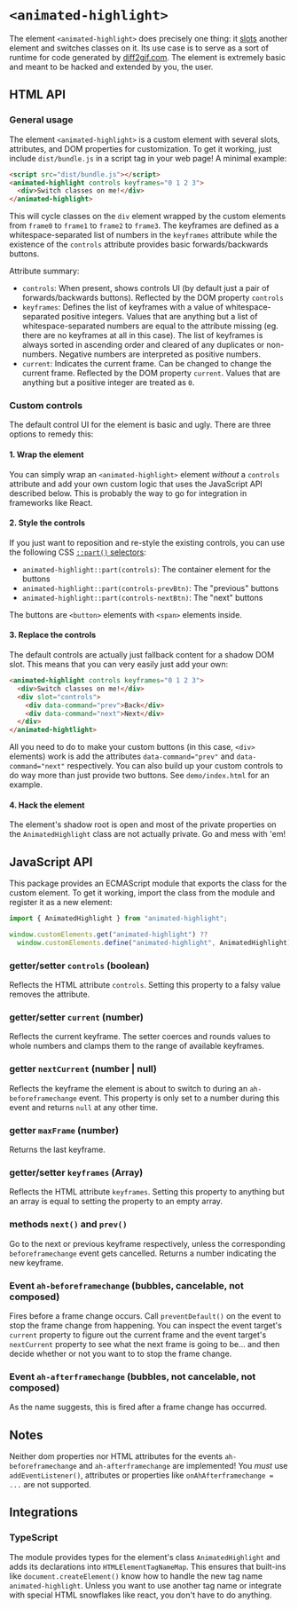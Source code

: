 # `<animated-highlight>`

The element `<animated-highlight>` does precisely one thing: it [slots](https://developer.mozilla.org/en-US/docs/Web/HTML/Element/slot) another element and switches
classes on it. Its use case is to serve as a sort of runtime for code generated
by [diff2gif.com](https://diff2gif.com/). The element is extremely basic and
meant to be hacked and extended by you, the user.

## HTML API

### General usage

The element `<animated-highlight>` is a custom element with several slots,
attributes, and DOM properties for customization. To get it working, just
include `dist/bundle.js` in a script tag in your web page! A minimal example:

```html
<script src="dist/bundle.js"></script>
<animated-highlight controls keyframes="0 1 2 3">
  <div>Switch classes on me!</div>
</animated-highlight>
```

This will cycle classes on the `div` element wrapped by the custom elements from
`frame0` to `frame1` to `frame2` to `frame3`. The keyframes are defined as a
whitespace-separated list of numbers in the `keyframes` attribute while the
existence of the `controls` attribute provides basic forwards/backwards buttons.

Attribute summary:

* `controls`: When present, shows controls UI (by default just a pair of forwards/backwards buttons). Reflected by the DOM property `controls`
* `keyframes`: Defines the list of keyframes with a value of whitespace-separated positive integers. Values that are anything but a list of whitespace-separated numbers are equal to the attribute missing (eg. there are no keyframes at all in this case). The list of keyframes is always sorted in ascending order and cleared of any duplicates or non-numbers. Negative numbers are interpreted as positive numbers.
* `current`: Indicates the current frame. Can be changed to change the current frame. Reflected by the DOM property `current`. Values that are anything but a positive integer are treated as `0`.

### Custom controls

The default control UI for the element is basic and ugly. There are three
options to remedy this:

#### 1. Wrap the element

You can simply wrap an `<animated-highlight>` element *without* a `controls`
attribute and add your own custom logic that uses the JavaScript API described
below. This is probably the way to go for integration in frameworks like React.

#### 2. Style the controls

If you just want to reposition and re-style the existing controls, you can use
the following CSS [`::part()` selectors](https://developer.mozilla.org/en-US/docs/Web/CSS/::part):

* `animated-highlight::part(controls)`: The container element for the buttons
* `animated-highlight::part(controls-prevBtn)`: The "previous" buttons
* `animated-highlight::part(controls-nextBtn)`: The "next" buttons

The buttons are `<button>` elements with `<span>` elements inside.

#### 3. Replace the controls

The default controls are actually just fallback content for a shadow DOM slot.
This means that you can very easily just add your own:

```html
<animated-highlight controls keyframes="0 1 2 3">
  <div>Switch classes on me!</div>
  <div slot="controls">
    <div data-command="prev">Back</div>
    <div data-command="next">Next</div>
  </div>
</animated-hightlight>
```

All you need to do to make your custom buttons (in this case, `<div>` elements)
work is add the attributes `data-command="prev"` and `data-command="next"`
respectively. You can also build up your custom controls to do way more than
just provide two buttons. See `demo/index.html` for an example.

#### 4. Hack the element

The element's shadow root is open and most of the private properties on the
`AnimatedHighlight` class are not actually private. Go and mess with 'em!

## JavaScript API

This package provides an ECMAScript module that exports the class for the custom
element. To get it working, import the class from the module and register it as
a new element:

```javascript
import { AnimatedHighlight } from "animated-highlight";

window.customElements.get("animated-highlight") ??
  window.customElements.define("animated-highlight", AnimatedHighlight);

```

### getter/setter `controls` (boolean)

Reflects the HTML attribute `controls`. Setting this property to a falsy value
removes the attribute.

### getter/setter `current` (number)

Reflects the current keyframe. The setter coerces and rounds values to whole numbers and clamps them to the range of available keyframes.

### getter `nextCurrent` (number | null)

Reflects the keyframe the element is about to switch to during an
`ah-beforeframechange` event. This property is only set to a number during this
event and returns `null` at any other time.

### getter `maxFrame` (number)

Returns the last keyframe.

### getter/setter `keyframes` (Array<number>)

Reflects the HTML attribute `keyframes`. Setting this property to anything but
an array is equal to setting the property to an empty array.

### methods `next()` and `prev()`

Go to the next or previous keyframe respectively, unless the corresponding
`beforeframechange` event gets cancelled. Returns a number indicating the
new keyframe.

### Event `ah-beforeframechange` (bubbles, cancelable, not composed)

Fires before a frame change occurs. Call `preventDefault()` on the event to stop
the frame change from happening. You can inspect the event target's `current`
property to figure out the current frame and the event target's `nextCurrent`
property to see what the next frame is going to be... and then decide whether or
not you want to to stop the frame change.

### Event `ah-afterframechange` (bubbles, not cancelable, not composed)

As the name suggests, this is fired after a frame change has occurred.

## Notes

Neither dom properties nor HTML attributes for the events `ah-beforeframechange`
and `ah-afterframechange` are implemented! You *must* use `addEventListener()`,
attributes or properties like `onAhAfterframechange = ...` are not supported.

## Integrations

### TypeScript

The module provides types for the element's class `AnimatedHighlight` and adds
its declarations into `HTMLElementTagNameMap`. This ensures that built-ins like
`document.createElement()` know how to handle the new tag name
`animated-highlight`. Unless you want to use another tag name or integrate with
special HTML snowflakes like react, you don't have to do anything.
